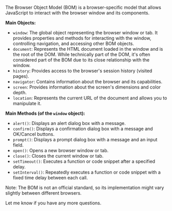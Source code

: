 The Browser Object Model (BOM) is a browser-specific model that allows JavaScript to interact with the browser window and its components.

**Main Objects:**

- `window`: The global object representing the browser window or tab. It provides properties and methods for interacting with the window, controlling navigation, and accessing other BOM objects.
- `document`: Represents the HTML document loaded in the window and is the root of the DOM. While technically part of the DOM, it's often considered part of the BOM due to its close relationship with the window.
- `history`: Provides access to the browser's session history (visited pages).
- `navigator`: Contains information about the browser and its capabilities.
- `screen`: Provides information about the screen's dimensions and color depth.
- `location`: Represents the current URL of the document and allows you to manipulate it.

**Main Methods (of the `window` object):**

- `alert()`: Displays an alert dialog box with a message.
- `confirm()`: Displays a confirmation dialog box with a message and OK/Cancel buttons.
- `prompt()`: Displays a prompt dialog box with a message and an input field.
- `open()`: Opens a new browser window or tab.
- `close()`: Closes the current window or tab.
- `setTimeout()`: Executes a function or code snippet after a specified delay.
- `setInterval()`: Repeatedly executes a function or code snippet with a fixed time delay between each call.

Note:  The BOM is not an official standard, so its implementation might vary slightly between different browsers.

Let me know if you have any more questions.
